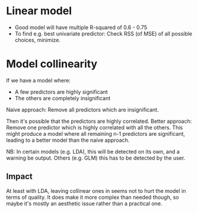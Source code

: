 # Linear model

- Good model will have multiple R-squared of 0.6 - 0.75
- To find e.g. best univariate predictor: Check RSS (of MSE) of all possible
  choices, minimize.

# Model collinearity

If we have a model where:
- A few predictors are highly significant
- The others are completely insignificant

Naive approach: Remove all predictors which are insignificant.

Then it's possible that the predictors are highly correlated.
Better approach: Remove one predictor which is highly correlated with all the
others. This might produce a model where all remaining n-1 predictors are
significant, leading to a better model than the naive approach.

NB: In certain models (e.g. LDA), this will be detected on its own, and a
warning be output. Others (e.g. GLM) this has to be detected by the user.

## Impact

At least with LDA, leaving collinear ones in seems not to hurt the model in
terms of quality. It does make it more complex than needed though, so maybe
it's mostly an aesthetic issue rather than a practical one.
